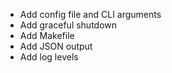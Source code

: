 * Add config file and CLI arguments
* Add graceful shutdown
* Add Makefile
* Add JSON output
* Add log levels
